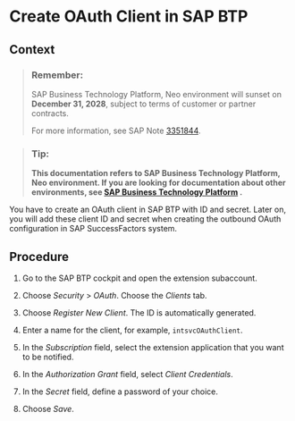 <!-- loio67f43e2f9afb4dffb56c9ce35b4e6169 -->

# Create OAuth Client in SAP BTP



## Context

> ### Remember:  
> SAP Business Technology Platform, Neo environment will sunset on **December 31, 2028**, subject to terms of customer or partner contracts.
> 
> For more information, see SAP Note [3351844](https://me.sap.com/notes/3351844).

> ### Tip:  
> **This documentation refers to SAP Business Technology Platform, Neo environment. If you are looking for documentation about other environments, see [SAP Business Technology Platform](https://help.sap.com/docs/btp/sap-business-technology-platform/sap-business-technology-platform?version=Cloud) .**

You have to create an OAuth client in SAP BTP with ID and secret. Later on, you will add these client ID and secret when creating the outbound OAuth configuration in SAP SuccessFactors system.



## Procedure

1.  Go to the SAP BTP cockpit and open the extension subaccount.

2.  Choose *Security* \> *OAuth*. Choose the *Clients* tab.

3.  Choose *Register New Client*. The ID is automatically generated.

4.  Enter a name for the client, for example, `intsvcOAuthClient`.

5.  In the *Subscription* field, select the extension application that you want to be notified.

6.  In the *Authorization Grant* field, select *Client Credentials*.

7.  In the *Secret* field, define a password of your choice.

8.  Choose *Save*.


